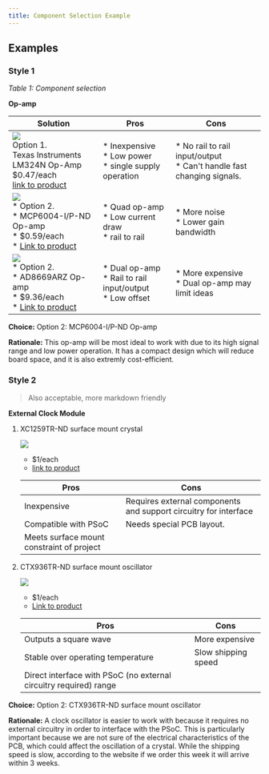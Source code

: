 ```yaml
---
title: Component Selection Example
---
```


## Examples

### Style 1


*Table 1: Component selection*

**Op-amp**

| **Solution**                                                                                                                                                                                      | **Pros**                                                                                                                                    | **Cons**                                                                                            |
| ------------------------------------------------------------------------------------------------------------------------------------------------------------------------------------------------- | ------------------------------------------------------------------------------------------------------------------------------------------- | --------------------------------------------------------------------------------------------------- |
| ![](https://mm.digikey.com/Volume0/opasdata/d220001/derivates/1/001/202/810/296%7E4040049%7EN%7E14_sml%28200x200%29.jpg)<br>Option 1.<br> Texas Instruments LM324N Op-Amp <br>$0.47/each<br>[link to product](https://www.digikey.com/en/products/detail/texas-instruments/LM324N/277627?gclsrc=aw.ds&gad_source=1&gad_campaignid=20228387720&gbraid=0AAAAADrbLlgDuOhuCsO3lSPJC-xHYDZZ4&gclid=Cj0KCQjwjL3HBhCgARIsAPUg7a5X-zmEJKmNZMW9i0mgZEf2CLNNFkNgYv0SQP5R-WgAl9fvP6RbI8EaAvDtEALw_wcB)                 | \* Inexpensive<br>\* Low power <br>\* single supply operation                                               | \* No rail to rail input/output<br>\* Can't handle fast changing signals. |
| ![](https://mm.digikey.com/Volume0/opasdata/d220001/derivates/1/010/927/070/150%7EC04-005%7EP%2C-PD%7E14_sml.jpg)<br>\* Option 2. <br>\* MCP6004-I/P-ND Op-amp <br>\* $0.59/each <br>\* [Link to product](https://www.digikey.com/en/products/detail/microchip-technology/MCP6004-I-P/523060?gclsrc=aw.ds&gad_source=1&gad_campaignid=20228387720&gbraid=0AAAAADrbLlgDuOhuCsO3lSPJC-xHYDZZ4&gclid=Cj0KCQjwjL3HBhCgARIsAPUg7a5mU3gvabJ0blhmie9w81Q18eLWlkL3ABVWDsQnz9WJitiZg9sx0lcaAsvLEALw_wcB) | \* Quad op-amp <br>\* Low current draw <br> \* rail to rail | * More noise <br>\* Lower gain bandwidth                                                         |
| ![](https://mm.digikey.com/Volume0/opasdata/d220001/derivates/1/200/086/208/505%7ER-14%7ER%2CS%7E14_sml.jpg)<br>\* Option 2. <br>\* AD8669ARZ Op-amp <br>\* $9.36/each <br>\* [Link to product](https://www.digikey.com/en/products/detail/analog-devices-inc/AD8669ARZ/1766867?gclsrc=aw.ds&gad_source=1&gad_campaignid=20228387720&gbraid=0AAAAADrbLlgDuOhuCsO3lSPJC-xHYDZZ4&gclid=Cj0KCQjwjL3HBhCgARIsAPUg7a6_oGgJXxEZETfUrJQS6UQywQOC_dS5omczopwZEbmNXHzO9C1Lu8saAvGqEALw_wcB) | \* Dual op-amp <br>\* Rail to rail input/output <br> \* Low offset | * More expensive <br>\* Dual op-amp may limit ideas                                                        |

**Choice:** Option 2: MCP6004-I/P-ND Op-amp

**Rationale:** This op-amp will be most ideal to work with due to its high signal range and low power operation. It has a compact design which will reduce board space, and it is also extremly cost-efficient.

### Style 2

> Also acceptable, more markdown friendly

**External Clock Module**

1. XC1259TR-ND surface mount crystal

    ![](image1.png)

    * $1/each
    * [link to product](http://www.digikey.com/product-detail/en/ECS-40.3-S-5PX-TR/XC1259TR-ND/827366)

    | Pros                                      | Cons                                                             |
    | ----------------------------------------- | ---------------------------------------------------------------- |
    | Inexpensive                               | Requires external components and support circuitry for interface |
    | Compatible with PSoC                      | Needs special PCB layout.                                        |
    | Meets surface mount constraint of project |

1. CTX936TR-ND surface mount oscillator

    ![](image3.png)

    * $1/each
    * [Link to product](http://www.digikey.com/product-detail/en/636L3I001M84320/CTX936TR-ND/2292940)

    | Pros                                                              | Cons                |
    | ----------------------------------------------------------------- | ------------------- |
    | Outputs a square wave                                             | More expensive      |
    | Stable over operating temperature                                 | Slow shipping speed |
    | Direct interface with PSoC (no external circuitry required) range |

**Choice:** Option 2: CTX936TR-ND surface mount oscillator

**Rationale:** A clock oscillator is easier to work with because it requires no external circuitry in order to interface with the PSoC. This is particularly important because we are not sure of the electrical characteristics of the PCB, which could affect the oscillation of a crystal. While the shipping speed is slow, according to the website if we order this week it will arrive within 3 weeks.
